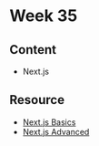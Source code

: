 # Week 35

## Content

- Next.js

## Resource

- [Next.js Basics](https://youtu.be/vCOSTG10Y4o?si=BIkRh2j4ZXdw3jO2)
- [Next.js Advanced](https://youtu.be/fqabW3WRUbw?si=tSb3GVB5drU-M5kL )
